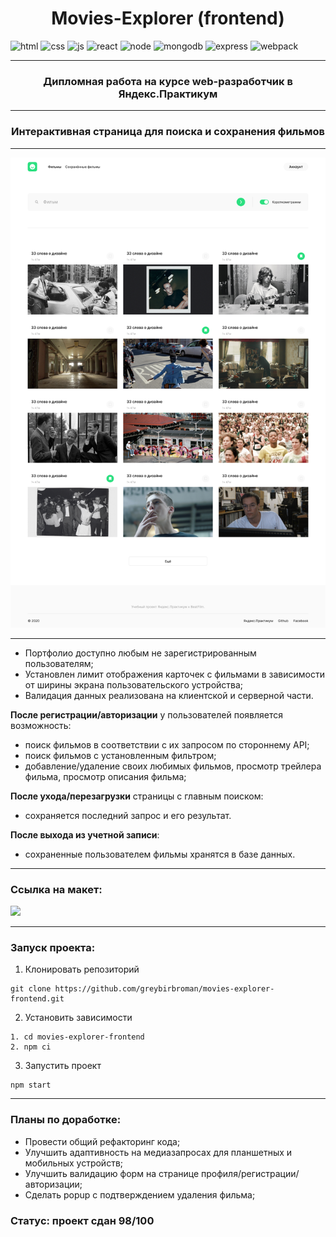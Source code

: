 <h1 align="center">Movies-Explorer (frontend)</h1>

![html](https://img.shields.io/badge/html-F5F5F5?style=for-the-badge&logo=html5&logoColor=#E34F26)
![css](https://img.shields.io/badge/css-F5F5F5?style=for-the-badge&logo=css3&logoColor=0000FF) 
![js](https://img.shields.io/badge/JavaScript-F5F5F5?style=for-the-badge&logo=JavaScript&logoColor=#F7DF1E)
![react](https://img.shields.io/badge/React-F5F5F5?style=for-the-badge&logo=React&logoColor=#61DAFB)
![node](https://img.shields.io/badge/Node.js-F5F5F5?style=for-the-badge&logo=Node.js&logoColor=#339933)
![mongodb](https://img.shields.io/badge/mongodb-F5F5F5?style=for-the-badge&logo=mongodb&logoColor=#47A248)
![express](https://img.shields.io/badge/express.js-F5F5F5?style=for-the-badge&logo=&logoColor=#000000)
![webpack](https://img.shields.io/badge/webpack-F5F5F5?style=for-the-badge&logo=webpack&logoColor=#F05032)

___
<h3 align="center"> Дипломная работа на курсе web-разработчик в Яндекс.Практикум</h3>

___
<h3 align="center"> Интерактивная страница для поиска и сохранения фильмов</h3>

___


![screen](/src/images/RESULT_MainFilms1280.png)
___


+ Портфолио
доступно любым не зарегистрированным пользователям;
+ Установлен лимит отображения карточек с фильмами в
зависимости от ширины экрана пользовательского устройства;
+ Валидация данных реализована на клиентской и серверной части.


**После регистрации/авторизации**
у пользователей появляется возможность:
+ поиск фильмов в соответствии с их запросом по стороннему API;
+ поиск фильмов с установленным фильтром;
+ добавление/удаление своих любимых фильмов, просмотр трейлера фильма, просмотр описания фильма;

**После ухода/перезагрузки** 
страницы с главным поиском:
+ сохраняется последний запрос и его
результат.

**После выхода из учетной записи**:
+ сохраненные пользователем фильмы хранятся в базе данных.
___

### Ссылка на макет:
<a href="https://www.figma.com/file/k3zwrtd5JTxezoDQTsUwVG/Diploma-(Copy)?node-id=932%3A4079&t=pIdmKoIu1mVyTBot-0"><img src="https://img.shields.io/badge/figma-F5F5F5?style=for-the-badge&logo=figma&logoColor=#F24E1E"/></a>
___

### Запуск проекта:
1. Клонировать репозиторий
```
git clone https://github.com/greybirbroman/movies-explorer-frontend.git
```
2. Установить зависимости
```
1. cd movies-explorer-frontend
2. npm ci
```
3. Запустить проект 
```
npm start
```
___
### Планы по доработке:
+ Провести общий рефакторинг кода;
+ Улучшить адаптивность на медиазапросах для планшетных и мобильных устройств;
+ Улучшить валидацию форм на странице профиля/регистрации/авторизации;
+ Сделать popup с подтверждением удаления фильма;
  
### Статус: проект сдан 98/100
